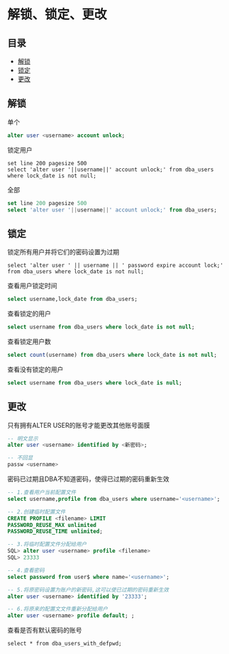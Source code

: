 # 解锁、锁定、更改

## 目录

-   [解锁](#解锁)
-   [锁定](#锁定)
-   [更改](#更改)

## 解锁

单个

```sql
alter user <username> account unlock;
```

锁定用户

```纯文本
set line 200 pagesize 500
select 'alter user '||username||' account unlock;' from dba_users where lock_date is not null;
```

全部

```sql
set line 200 pagesize 500
select 'alter user '||username||' account unlock;' from dba_users;
```

## 锁定

锁定所有用户并将它们的密码设置为过期

```shell
select 'alter user ' || username || ' password expire account lock;' from dba_users where lock_date is not null;
```

查看用户锁定时间

```sql
select username,lock_date from dba_users;
```

查看锁定的用户

```sql
select username from dba_users where lock_date is not null;
```

查看锁定用户数

```sql
select count(username) from dba_users where lock_date is not null;
```

查看没有锁定的用户

```sql
select username from dba_users where lock_date is null;
```

## 更改

只有拥有ALTER USER的账号才能更改其他账号面膜

```sql
-- 明文显示
alter user <username> identified by <新密码>;

-- 不回显
passw <username>
```

密码已过期且DBA不知道密码，使得已过期的密码重新生效

```sql
-- 1.查看用户当前配置文件
select username,profile from dba_users where username='<username>';

-- 2.创建临时配置文件
CREATE PROFILE <filename> LIMIT
PASSWORD_REUSE_MAX unlimited
PASSWORD_REUSE_TIME unlimited;

-- 3.将临时配置文件分配给用户
SQL> alter user <username> profile <filename>
SQL> 23333

-- 4.查看密码
select password from user$ where name='<username>';

-- 5.将原密码设置为账户的新密码,这可以使已过期的密码重新生效
alter user <username> identified by '23333';

-- 6.将原来的配置文文件重新分配给用户
alter user <username> profile default; ;
```

查看是否有默认密码的账号

```shell
select * from dba_users_with_defpwd;
```
